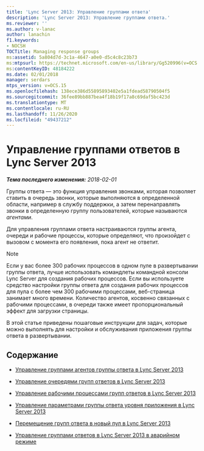 ```yaml
---
title: 'Lync Server 2013: Управление группами ответа'
description: 'Lync Server 2013: Управление группами ответа.'
ms.reviewer: ''
ms.author: v-lanac
author: lanachin
f1.keywords:
- NOCSH
TOCTitle: Managing response groups
ms:assetid: 5a804d7d-3c1a-4647-a0e0-d5c4c8c23b73
ms:mtpsurl: https://technet.microsoft.com/en-us/library/Gg520996(v=OCS.15)
ms:contentKeyID: 48184222
ms.date: 02/01/2018
manager: serdars
mtps_version: v=OCS.15
ms.openlocfilehash: 138ece386d55895893402e5a1fdead58790504f5
ms.sourcegitcommit: 36fee89bb887bea4f18b19f17a8c69daf5bc423d
ms.translationtype: MT
ms.contentlocale: ru-RU
ms.lasthandoff: 11/26/2020
ms.locfileid: "49437212"
---
```

# <a name="managing-response-groups-in-lync-server-2013"></a>Управление группами ответов в Lync Server 2013

<div data-xmlns="http://www.w3.org/1999/xhtml">

<div class="topic" data-xmlns="http://www.w3.org/1999/xhtml" data-msxsl="urn:schemas-microsoft-com:xslt" data-cs="https://msdn.microsoft.com/">

<div data-asp="https://msdn2.microsoft.com/asp">



</div>

<div id="mainSection">

<div id="mainBody">

<span> </span>

_**Тема последнего изменения:** 2018-02-01_

Группы ответа — это функция управления звонками, которая позволяет ставить в очередь звонки, которые выполняются в определенной области, например в службу поддержки, а затем перенаправлять звонки в определенную группу пользователей, которые называются *агентами*.

Для управления группами ответа настраиваются группы агента, очереди и рабочие процессы, которые определяют, что произойдет с вызовом с момента его появления, пока агент не ответит.

<div>


> [!NOTE]  
> Если у вас более 300 рабочих процессов в одном пуле в развертывании группы ответа, лучше использовать командлеты командной консоли Lync Server для создания рабочих процессов. Если вы используете средство настройки группы ответа для создания рабочих процессов для пула с более чем 300 рабочими процессами, веб-страница занимает много времени. Количество агентов, косвенно связанных с рабочими процессами, в очереди также имеет пропорциональный эффект для загрузки страницы.



</div>

В этой статье приведены пошаговые инструкции для задач, которые можно выполнять для настройки и обслуживания приложения группы ответа в развертывании.

<div>

## <a name="in-this-section"></a>Содержание

  - [Управление группами агентов группы ответа в Lync Server 2013](lync-server-2013-managing-response-group-agent-groups.md)

  - [Управление очередями групп ответов в Lync Server 2013](lync-server-2013-managing-response-group-queues.md)

  - [Управление рабочими процессами групп ответов в Lync Server 2013](lync-server-2013-managing-response-group-workflows.md)

  - [Управление параметрами группы ответа уровня приложения в Lync Server 2013](lync-server-2013-managing-application-level-response-group-settings.md)

  - [Перемещение групп ответа в новый пул в Lync Server 2013](lync-server-2013-moving-response-groups-to-a-new-pool.md)

  - [Управление группами ответов в Lync Server 2013 в аварийном режиме](lync-server-2013-managing-response-groups-during-a-disaster.md)

</div>

</div>

<span> </span>

</div>

</div>

</div>

